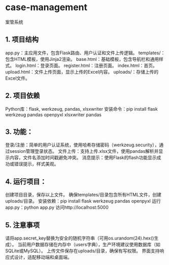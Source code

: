 # case-management
案管系统

## 1. 项目结构
app.py：主应用文件，包含Flask路由、用户认证和文件上传逻辑。
templates/：包含HTML模板，使用Jinja2渲染。
base.html：基础模板，包含导航栏和通用样式。
login.html：登录页面。
register.html：注册页面。
index.html：首页。
upload.html：文件上传页面，显示上传的Excel内容。
uploads/：存储上传的Excel文件。

## 2. 项目依赖
Python库：flask, werkzeug, pandas, xlsxwriter
安装命令：pip install flask werkzeug pandas openpyxl xlsxwriter pandas

## 3. 功能：
登录/注册：简单的用户认证系统，使用哈希存储密码（werkzeug.security），通过session管理登录状态。
文件上传：支持上传.xlsx文件，使用pandas解析并显示内容，文件名添加时间戳避免冲突。
消息提示：使用Flask的flash功能显示成功或错误提示，样式美观。

## 4. 运行项目：
创建项目目录，保存以上文件。
确保templates/目录包含所有HTML文件，创建uploads/目录。
安装依赖：pip install flask werkzeug pandas openpyxl
运行app.py：python app.py
访问http://localhost:5000

## 5. 注意事项
请将app.secret_key替换为安全的随机字符串（可用os.urandom(24).hex()生成）。
当前用户数据存储在内存中（users字典），生产环境建议使用数据库（如SQLite或MySQL）。
上传文件保存在uploads/目录，确保有写权限。
界面支持响应式设计，适配移动端和桌面端。

